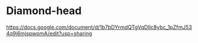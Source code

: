 # Diamond-head
https://docs.google.com/document/d/1b7bDYrmdQTgVqDIlc8ybc_1pZfmJ534q9j6mjspwpmA/edit?usp=sharing

